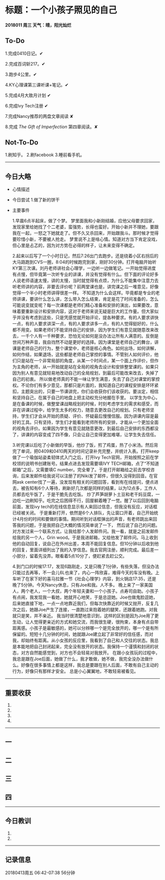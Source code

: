 # 标题：一个小孩子照见的自己

#### 2018011   周三   天气：晴，阳光灿烂

## To-Do

1.完成0410日记。✔

2.完成百词斩217。✔

3.跑步4公里。✔

4.KY心理课第三课听课+笔记。✔

5.完成4月大致月计划 ✔

6.完成Ivy Tech注册   ✔

7.完成Nancy推荐的两盘文章阅读 ✘

8.完成 *The Gift of Imperfection* 第四章阅读。✘


## Not-To-Do

1.刷知乎。
2.刷facebook
3.睡前看手机。
***
## 今日大略

* 心情描述

* 今日尝试
1.做了新的饼干
* 主要事件

  1.早晨6点半起床，做了个梦。
  梦里面我和小新刚结婚，应他父母要求回家，发现家里给她找了个二老婆，蛮强势，长得也蛮好。开始小新并不理她，要跟我在一起，一怒之下她就走了。但不久又杀回来，开始跟我斗。那时候才觉得要珍惜小新，不要被人抢走。
  梦里说不上是啥心情。知道对方当下肯定没戏，但心里是忐忑的，因为对方势在必得的样子，让未来变得不确定。

  2.起来以后写了一个小时日记，然后7:26出门去跑步。还是绕着小区右拐后的大马路跑到CVS一圈，8:04的时候跑完到家，刚好30分钟。打开电脑开始听KY第三次课。刘丹老师讲社会心理学，一边听一边做笔记。一开始觉得进度有点慢，但毕竟第一次听专业的讲课，并没有觉得有什么。但下面的评论好多人说老师语速太慢，讲的太慢，当时就觉得有点烦，为什么不能集中注意力去听老师讲的内容，非要去评价呢？前两堂课也是，讲完课之后一堆意见，好像觉得一个半小时老师讲得很差一样。
  不知道为什么会这样。毕竟都是专业的老师讲课，要讲什么怎么讲，怎么带入怎么结束，肯定是花了时间准备的，怎么可能说变就变呢？每一次课都是老师们精心准备和安排的演出，如果要改，意味着要重新设计和安排内容，这对于老师来说无疑是巨大的工作量。但大家似乎并没有考虑到这些，只是凭感觉就开始评论，提各种要求。有的人要求讲快一点，有的人要求讲深一点，有的人要求讲多一点，有的人觉得挺好的，什么都不用变。如果老师们不能坚持自己的安排，因为学生们有意见就随意改来改去，一千个人有一千种要求，恐怕无论如何是没办法让所有人满意的。反倒是世间万种声音，我自岿然不动是更好的选择。因为课堂是老师自己的舞台，讲课是老师自己的行为，整个课堂中，老师是核心角色。如何出场，如何讲解，如何作结，如果退场，这些都是老师自己掌控的事情。不管别人如何评价，他们只是站在一个非常局部的角度，从某一个时间点，某一个面上作评价，但作为主角的老师，从一开始就是站在全局的视角去设计和安排整堂课的。如果只因为别人有意见就轻易地改动自己的全局规划，到最后可能改来改去，失掉了自己的初衷。
  所以做老师真的不能一味让学生满意，失去了自己对课堂的掌控权。不论你们有多少意见，那都只是片面的，我知道自己的课程安排是环环紧扣，主题突出的，只要一节课讲完，你们会收获你们该收获的。要淡定，相信和坚持自己，在属于自己的地盘上把主动权充分地握在手里。
  以学生为中心，是在备课的时候，做整堂课战略规划的时候，时刻考虑学生的需求和感受，而非在讲课过程中，给学生太多的权力，随意去更改自己的规划。只有老师坚持，学生们才会从开始的质疑、评价、怀疑最后慢慢信服。因为讲课内容是最好的工具。只有坚持，学生们才能看到老师所有的安排，才能从一个更加全面的视角去评价。如果因为学生有意见就随意更改，到最后自己安排的东西都没了，讲课的内容变成了四不像，只会让自己变得更加难堪，让学生失去信任。

  3.听完课以后吃了小新做的早饭，他炒了饭，煎了鸡蛋，热了小米汤。然后背完了单词，把0409和0410两天的时间记录补充完整，并统计入表。打开keep做了一个瑜伽站姿柔韧体式入门之后，打开Ivy Tech官网，开始按照之前在学校领的说明书创建账号。结果点进去发现需要填IVY TECH邮箱，点了“不知道邮箱”之后，又需要填C number。完全晕了。于是打开邮箱给之前去学校咨询，后来发邮件给我说可以注册了的Niki发了邮件，但很久没得到回音。在官网ask center找了一遍，没发现有相关的问题回答，看到有在线提问，便点进去，被告知有6个人等待，刷新好几次都是同样的结果，以为12点多，工作人员都去吃午饭了，于是干脆先去吃饭。
  炒了芦笋胡萝卜土豆和老干妈豆腐，一边吃一边刷知乎。吃完之后困得不行，回屋躺着睡了一觉。醒了以后回到电脑前面，发现ivy tech的在线信息显示有人来回过信息，但我没有反应，对话框已经被关闭。
  于是重新打开，依然是6个人排队，先让窗口开着，自己开始统计4月份的时间和要做的事情。期间听到对话框弹出的声音，有老师跳出来回答我的问题，于是我把自己大概的情况简单说了一下， 然后说了自己的问题。对方发过来一个联系方式，让我给那个人发邮件问。我一看，就是之前发邮件给我的另一个人，Grin wood。于是我进邮箱，又给他发了邮件问。马上收到他的自动回复，说自己在外州出差，本周不能回复信息。但10分钟以后收到他的回复，里面详细列出了我的入学信息。我去官网注册，顺利完成。最后差一小部分，留着先没弄。眼看着5点10分了，便赶紧去赶公交。

  4.到门口的时候17:17，发现6路刚走，又是只晚了1分钟，有些失落，但没办法只能过去再等，不一会儿6L也来了，内心一阵欣喜，难得今天的车没有晚。上车听了在家下好的喜马拉雅一节《社会心理学》内容，到火锅店17:35，还是晚了5分钟。今天Nancy休息，只有Joe和我。人不多。
  晚上来了一家美国人，两个老人，一个大叔，两个年轻夫妻和一个小孩子。点寿司自助。小孩子有点闹，我发现我一看她，她就开心地笑，于是总逗她。Joe也做鬼脸逗她，后来她直接下地，一点一点地靠近我们，但每次快靠近的时候又抛开，反复几次之后，她跟Joe产生了连接，一直跑过来抱着她的腿笑，还跟着她跑。对我就只是笑，并不亲近。
  我当时很清楚地意识到，这样的区别是因为Joe用了更生动，让人觉得更亲近的方式和她交流，而我很生硬，很拘束，本身有点自带距离感。小孩子是最敏感的，她可以分辨哪一个是完全放开的，哪一个是有所保留的。短短十几分钟的时间，她就跟Joe建立起了非常好的信任感，而对我，却始终有距离。从小女孩的反应里，我看到了自己和人交往的状态。我总是本能地把自己封闭起来，完全没有放开的状态。我保持一个谨慎和封闭的状态，对方自然能感觉到，对方也不会轻易对我放开。
  在跟小女孩玩的过程中，我总是跟在Joe后面，她做了什么，我才敢做，她不做，我完全没办法做什么。好像在很多事情上都是这样，我总是要跟在别人后面，不敢有自己主动的行为，好像只有那样才安全。
  总是小心翼翼地，不敢轻易被看见。

***
## 重要收获

1.

2.

3.

4.
***
## 一

## 二

## 三

## 四
***
## 今日教训

1.

2.

***
## 记录信息

20180413周五  06:42-07:38    56分钟
